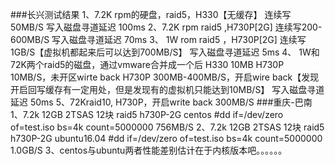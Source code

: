 ###长兴测试结果
	1、7.2K rpm的硬盘，raid5，H330【无缓存】
		连续写 50MB/S
		写入磁盘寻道延迟 100ms
	2、7.2K rpm raid5 ,H730P[2G]
		连续写200-600MB/S
		写入磁盘寻道延迟 70ms
	3、 1W  rom raid5 ，H730P[2G]
		连续写1GB/S【虚拟机都起来后可以达到700MB/S】
		写入磁盘寻道延迟 5ms
	4、 1W和72K两个raid5的磁盘，通过vmware合并成一个后
		H330 10MB
		H730P 10MB/S，未开区wirte back
		H730P 300MB-400MB/S，开启wire back【发现开启回写缓存有一定用处，但是发现有的虚拟机只能达到10MB/S】
		写入磁盘寻道延迟 50ms
	5、72Kraid10,
		H730P，开启write back 300MB/S
###重庆-巴南
	1、7.2k 12GB 2TSAS 12块 raid5 h730P-2G centos
		#dd if=/dev/zero of=test.iso bs=4k count=5000000
		756MB/S
	2、7.2k 12GB 2TSAS 12块 raid5 h730P-2G ubuntu16.04
		#dd if=/dev/zero of=test.iso bs=4k count=5000000
		1.0GB/S
	3、centos与ubuntu两者性能差别估计在于内核版本吧。。。。。。
	
	
